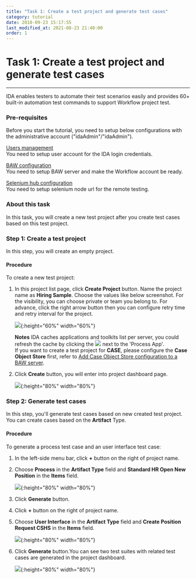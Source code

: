 ```yaml
---
title: "Task 1: Create a test project and generate test cases"
category: tutorial
date: 2018-09-23 15:17:55
last_modified_at: 2021-08-23 21:40:00
order: 1
---
```


# Task 1: Create a test project and generate test cases
***
IDA enables testers to automate their test scenarios easily and provides 60+ built-in automation test commands to support Workflow project test.

### Pre-requisites
Before you start the tutorial, you need to setup below configurations with the administrative account ("idaAdmin"/"idaAdmin").

[Users management][1]  
You need to setup user account for the IDA login credentials.

[BAW configuration][2]   
You need to setup BAW server and make the Workflow account be ready.

[Selenium hub configuration][3]   
You need to setup selenium node url for the remote testing.


### About this task

In this task, you will create a new test project after you create test cases based on this test project.

### Step 1: Create a test project

  In this step, you will create an empty project.   
  
#### Procedure

To create a new test project:

  1. In this project list page, click **Create Project** button. Name the project name as **Hiring Sample**. Choose the values like below screenshot. For the visibility, you can choose private or team you belong to. For advance, click the right arrow button then you can configure retry time and retry interval for the project.
    
     ![][tutorial_createproject]{:height="60%" width="60%"}

     **Notes** 
     IDA caches applications and toolkits list per server, you could refresh the cache by clicking the ![][tutorial_refresh_icon] next to the 'Process App'.  
     If you want to create a test project for **CASE**, please configure the **Case Object Store** first, refer to [Add Case Object Store configuration to a BAW server](https://sdc-china.github.io/IDA-doc/administration/administration-bpm-configuration.html#add-case-object-store-configuration-to-a-bpm-server).
  
  2. Click **Create** button, you will enter into project dashboard page.

     ![][tutorial_project_info]{:height="80%" width="80%"}
   
### Step 2: Generate test cases

  In this step, you'll generate test cases based on new created test project. You can create cases based on the  **Artifact** Type.
   
#### Procedure
 
To generate a process test case and an user interface test case:

 1. In the left-side menu bar, click **+** button on the right of project name.

 2. Choose **Process** in the **Artifact Type** field and **Standard HR Open New Position** in the **Items** field.
  
     ![][tutorial_case_items_form]{:height="80%" width="80%"}
  
 3. Click **Generate** button.
  
 4. Click **+** button on the right of project name.
  
 5. Choose **User Interface** in the **Artifact Type** field and **Create Position Request CSHS** in the **Items** field. 
  
      ![][tutorial_case_items_form2]{:height="80%" width="80%"}
  
 6. Click **Generate** button.You can see two test suites with related test cases are generated in the project dashboard.

      ![][tutorial_case_basic_info]{:height="80%" width="80%"}

<!-- **[< Next>][4]** -->
  

[tutorial_case_items_form]: ../images/tutorial/tutorial_case_items_form.PNG
[tutorial_case_items_form2]: ../images/tutorial/tutorial_case_items_form2.PNG
[tutorial_case_basic_info]: ../images/tutorial/tutorial_case_basic_info.PNG

[1]: ../administration/administration-users-management.html
[2]: ../administration/administration-bpm-configuration.html
[3]: ../administration/administration-selenium-hub-configuration.html
[4]: tutorial-run-record-and-replay-a-test-case.html
[tutorial_createproject]: ../images/tutorial/tuorial_project_create.PNG 
[tutorial_refresh_icon]: ../images/tutorial/refresh-icon.PNG
[tutorial_project_info]: ../images/tutorial/tutorial_project_info.PNG
